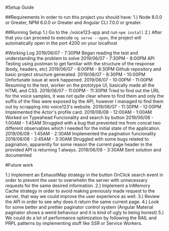 #Setup Guide

##Requirements
In order to run this project you should have:
1.) Node 8.0.0 or Greater, NPM 6.0.0 or Greater and Angular CLI 7.0.0 or greater.

##Running Setup
1.) Go to the ./voice123-app and run `npm install`
2.) After that you can proceed to execute `ng serve --open`, the project will automatically open in the port 4200 on your localhost



#Working Log
2019/06/07 - 7:30PM  Began reading the test and understanding the problem to solve
2019/06/07 - 7:30PM - 8:00PM API Testing using postman to get familiar with the structure of the response (body, headers, etc)
2019/06/07 - 8:00PM - 8:30PM Github repository and basic project structure generated.
2019/06/07 - 8:30PM - 10:00PM Unfortunate issue at work happened.
2019/06/07 - 10:00PM - 11:00PM Resuming to the test, worker on the prototype UI, basically made all the HTML and CSS. 
2019/06/07 - 11:00PM - 11:30PM Tried to find out the URL for the voice samples, it was not quite clear where to find them and only the suffis of the files were exposed by the API, however I managed to find them out by scrapping into voice123's website.
2019/06/07 - 11:30PM - 12:00PM Implemented the Actor's profile card.
2019/06/08 - 12:00AM - 1:00AM Worked on Typeahead Funcionality and search by button
2019/06/08 - 1:00AM - 1:45AM Struggled with a bug that prevented me from concat two different observables which I needed for the initial state of the application.
2019/06/08 - 1:45AM - 2:30AM Implemented the pagination funcionality
2019/06/08 - 2:45AM - 3:30AM Struggled with some bugs related to pagination, apparently for some reason the current page header in the provided API is returning 1 always.
2019/06/08 - 3:30AM  Sent solution and documented


#Future work

1.) Implement an ExhaustMap strategy in the button OnClick search event in order to prevent the user to overwhelm the server with unnecessary requests for the same desired information.
2.) Implement a InMemory Cache strategy in order to avoid making previously made request to the server, that way we could improve the user experience as well.
3.) Review the API in order to see why does it return the same current page.
4.) Look for some better and prettier paginator control system (Angular Material paginator shows a weird behaviour and it is kind of ugly to being honest)
5.) We could do a lot of performance optimization by following the RAIL and PRPL patterns by implementing stuff like SSR or Service Workers.






